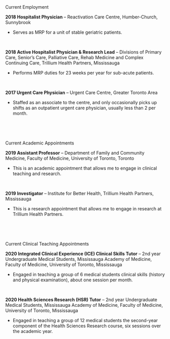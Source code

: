 <br><div class='text-2xl'>Current Employment</div>

**2018 Hospitalist Physician** – Reactivation Care Centre, Humber-Church, Sunnybrook
<ul class='list-disc'><li class='ml-12'>Serves as MRP for a unit of stable geriatric patients.</li></ul><br>

**2018 Active Hospitalist Physician & Research Lead** – Divisions of Primary Care, Senior’s Care, Palliative Care, Rehab Medicine and Complex Continuing Care, Trillium Health Partners, Mississauga
<ul class='list-disc'><li class='ml-12'>Performs MRP duties for 23 weeks per year for sub-acute patients.</li></ul><br>

**2017 Urgent Care Physician** – Urgent Care Centre, Greater Toronto Area
<ul class='list-disc'><li class='ml-12'>Staffed as an associate to the centre, and only occasionally picks up shifts as an outpatient urgent care physician, usually less than 2 per month.</li></ul><br>

<br><div class='text-2xl'>Current Academic Appointments</div>

**2019 Assistant Professor** – Department of Family and Community Medicine, Faculty of Medicine, University of Toronto, Toronto
<ul class='list-disc'><li class='ml-12'>This is an academic appointment that allows me to engage in clinical teaching and research.</li></ul><br>

**2019 Investigator** – Institute for Better Health, Trillium Health Partners, Mississauga
<ul class='list-disc'><li class='ml-12'>This is a research appointment that allows me to engage in research at Trillium Health Partners.</li></ul><br>

<br><div class='text-2xl'>Current Clinical Teaching Appointments</div>

**2020 Integrated Clinical Experience (ICE) Clinical Skills Tutor** – 2nd year Undergraduate Medical Students, Mississauga Academy of Medicine, Faculty of Medicine, University of Toronto, Mississauga
<ul class='list-disc'><li class='ml-12'>Engaged in teaching a group of 6 medical students clinical skills (history and physical examination), about one session per month.</li></ul><br>

**2020 Health Sciences Research (HSR) Tutor** – 2nd year Undergraduate Medical Students, Mississauga Academy of Medicine, Faculty of Medicine, University of Toronto, Mississauga
<ul class='list-disc'><li class='ml-12'>Engaged in teaching a group of 12 medical students the second-year component of the Health Sciences Research course, six sessions over the academic year.</li></ul><br>